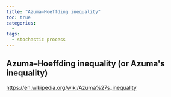 ```yaml
---
title: "Azuma–Hoeffding inequality"
toc: true
categories:
  - 
tags:
  - stochastic process 
---
```


## Azuma–Hoeffding inequality (or Azuma's inequality)


https://en.wikipedia.org/wiki/Azuma%27s_inequality